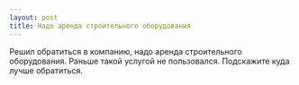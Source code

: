 ```yaml
---
layout: post 
title: Надо аренда строительного оборудования 
--- 
```

Решил обратиться в компанию, надо аренда строительного оборудования. Раньше такой услугой не пользовался. Подскажите куда лучше обратиться.